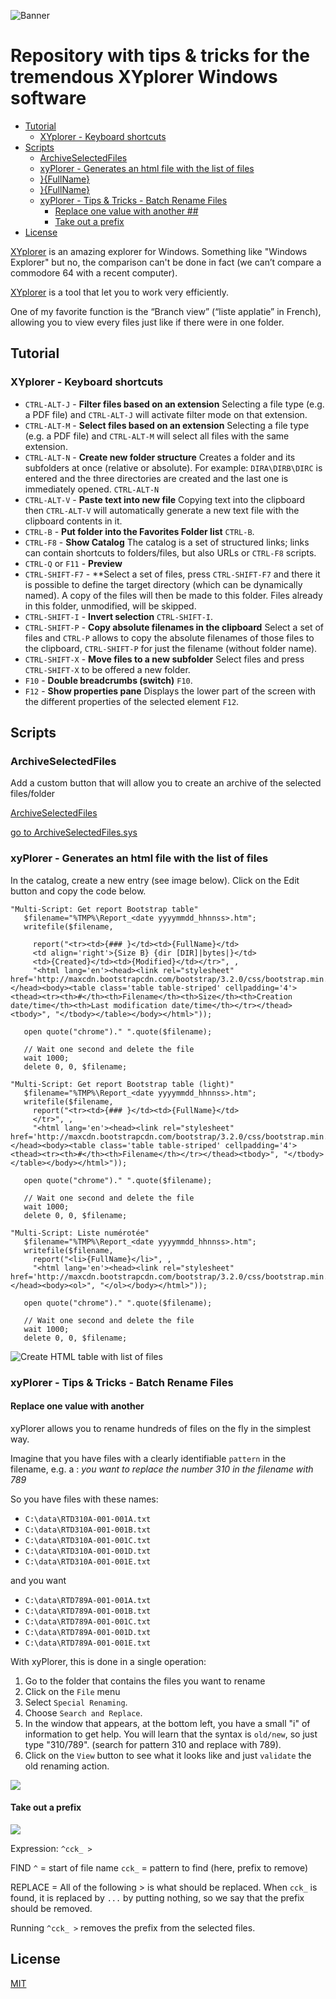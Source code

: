﻿![Banner](./images/banner.png)

# Repository with tips & tricks for the tremendous XYplorer Windows software

<!-- table-of-contents - start -->
* [Tutorial](#tutorial)
    * [XYplorer - Keyboard shortcuts](#xyplorer-keyboard-shortcuts)
* [Scripts](#scripts)
    * [ArchiveSelectedFiles](#archiveselectedfiles)
    * [xyPlorer - Generates an html file with the list of files](#xyplorer-generates-an-html-file-with-the-list-of-files)
    * [}</td><td>{FullName}</td>](#<td><td>fullname<td>)
    * [}</td><td>{FullName}</td>](#<td><td>fullname<td>)
    * [xyPlorer - Tips & Tricks - Batch Rename Files](#xyplorer-tips-&-tricks-batch-rename-files)
       * [Replace one value with another ##](#replace-one-value-with-another-)
       * [Take out a prefix](#take-out-a-prefix)
* [License](#license)
<!-- table-of-contents - end -->

[XYplorer](https://www.xyplorer.com/) is an amazing explorer for Windows.  Something like "Windows Explorer" but no, the comparison can't be done in fact (we can’t compare a commodore 64 with a recent computer).

[XYplorer](https://www.xyplorer.com/) is a tool that let you to work very efficiently.

One of my favorite function is the “Branch view” (“liste applatie” in French), allowing you to view every files just like if there were in one folder.

## Tutorial

### XYplorer - Keyboard shortcuts

* `CTRL-ALT-J` - **Filter files based on an extension** Selecting a file type (e.g. a PDF file) and `CTRL-ALT-J` will activate filter mode on that extension.
* `CTRL-ALT-M` - **Select files based on an extension** Selecting a file type (e.g. a PDF file) and `CTRL-ALT-M` will select all files with the same extension.
* `CTRL-ALT-N` - **Create new folder structure** Creates a folder and its subfolders at once (relative or absolute). For example: `DIRA\DIRB\DIRC` is entered and the three directories are created and the last one is immediately opened. `CTRL-ALT-N`
* `CTRL-ALT-V` - **Paste text into new file** Copying text into the clipboard then `CTRL-ALT-V` will automatically generate a new text file with the clipboard contents in it.
* `CTRL-B` - **Put folder into the Favorites Folder list** `CTRL-B`.
* `CTRL-F8` - **Show Catalog** The catalog is a set of structured links; links can contain shortcuts to folders/files, but also URLs or `CTRL-F8` scripts.
* `CTRL-Q` or `F11` - **Preview**
* `CTRL-SHIFT-F7` - **Select a set of files, press `CTRL-SHIFT-F7` and there it is possible to define the target directory (which can be dynamically named). A copy of the files will then be made to this folder.  Files already in this folder, unmodified, will be skipped.
* `CTRL-SHIFT-I` - **Invert selection** `CTRL-SHIFT-I`.
* `CTRL-SHIFT-P` - **Copy absolute filenames in the clipboard** Select a set of files and `CTRL-P` allows to copy the absolute filenames of those files to the clipboard, `CTRL-SHIFT-P` for just the filename (without folder name).
* `CTRL-SHIFT-X` - **Move files to a new subfolder** Select files and press `CTRL-SHIFT-X` to be offered a new folder.
* `F10` - **Double breadcrumbs (switch)** `F10`.
* `F12` - **Show properties pane** Displays the lower part of the screen with the different properties of the selected element `F12`.

## Scripts

### ArchiveSelectedFiles

Add a custom button that will allow you to create an archive of the selected files/folder

[ArchiveSelectedFiles](./images/ArchiveSelectedFiles.png)

[go to ArchiveSelectedFiles.sys](./ArchiveSelectedFiles.sys)

### xyPlorer - Generates an html file with the list of files

In the catalog, create a new entry (see image below).  Click on the Edit button and copy the code below.

```text
"Multi-Script: Get report Bootstrap table"
   $filename="%TMP%\Report_<date yyyymmdd_hhnnss>.htm";
   writefile($filename,

     report("<tr><td>{### }</td><td>{FullName}</td>
     <td align='right'>{Size B} {dir [DIR]|bytes|}</td>
     <td>{Created}</td><td>{Modified}</td></tr>", ,
     "<html lang='en'><head><link rel="stylesheet" href='http://maxcdn.bootstrapcdn.com/bootstrap/3.2.0/css/bootstrap.min.css'></head><body><table class='table table-striped' cellpadding='4'><thead><tr><th>#</th><th>Filename</th><th>Size</th><th>Creation date/time</th><th>Last modification date/time</th></tr></thead><tbody>", "</tbody></table></body></html>"));

   open quote("chrome")." ".quote($filename);

   // Wait one second and delete the file
   wait 1000;
   delete 0, 0, $filename;

"Multi-Script: Get report Bootstrap table (light)"
   $filename="%TMP%\Report_<date yyyymmdd_hhnnss>.htm";
   writefile($filename,
     report("<tr><td>{### }</td><td>{FullName}</td>
     </tr>", ,
     "<html lang='en'><head><link rel="stylesheet" href='http://maxcdn.bootstrapcdn.com/bootstrap/3.2.0/css/bootstrap.min.css'></head><body><table class='table table-striped' cellpadding='4'><thead><tr><th>#</th><th>Filename</th></tr></thead><tbody>", "</tbody></table></body></html>"));

   open quote("chrome")." ".quote($filename);

   // Wait one second and delete the file
   wait 1000;
   delete 0, 0, $filename;

"Multi-Script: Liste numérotée"
   $filename="%TMP%\Report_<date yyyymmdd_hhnnss>.htm";
   writefile($filename,
     report("<li>{FullName}</li>", ,
     "<html lang='en'><head><link rel="stylesheet" href='http://maxcdn.bootstrapcdn.com/bootstrap/3.2.0/css/bootstrap.min.css'></head><body><ol>", "</ol></body></html>"));

   open quote("chrome")." ".quote($filename);

   // Wait one second and delete the file
   wait 1000;
   delete 0, 0, $filename;
```

![Create HTML table with list of files](./020-scripts/MakeHtmlTableListOfFiles/images/script_create_table.png)

### xyPlorer - Tips & Tricks - Batch Rename Files

#### Replace one value with another ##

xyPlorer allows you to rename hundreds of files on the fly in the simplest way.

Imagine that you have files with a clearly identifiable `pattern` in the filename, e.g. a : *you want to replace the number 310 in the filename with 789*

So you have files with these names:

* `C:\data\RTD310A-001-001A.txt`
* `C:\data\RTD310A-001-001B.txt`
* `C:\data\RTD310A-001-001C.txt`
* `C:\data\RTD310A-001-001D.txt`
* `C:\data\RTD310A-001-001E.txt`

and you want

* `C:\data\RTD789A-001-001A.txt`
* `C:\data\RTD789A-001-001B.txt`
* `C:\data\RTD789A-001-001C.txt`
* `C:\data\RTD789A-001-001D.txt`
* `C:\data\RTD789A-001-001E.txt`

With xyPlorer, this is done in a single operation:

1. Go to the folder that contains the files you want to rename
2. Click on the `File` menu
3. Select `Special Renaming`.
4. Choose `Search and Replace`.
5. In the window that appears, at the bottom left, you have a small "i" of information to get help. You will learn that the syntax is `old/new`, so just type "310/789". (search for pattern 310 and replace with 789).
6. Click on the `View` button to see what it looks like and just `validate` the old renaming action.

![](./030-batch/rename/images/xyplorer_rename_search_replace.png)

#### Take out a prefix

![](./030-batch/rename/images/xyplorer_rename_batch.png)

Expression: `^cck_ >`

FIND
`^` = start of file name
`cck_` = pattern to find (here, prefix to remove)

REPLACE
= All of the following > is what should be replaced.   When `cck_` is found, it is replaced by `...`
by putting nothing, so we say that the prefix should be removed.

Running `^cck_ >` removes the prefix from the selected files.

## License

[MIT](LICENSE)
